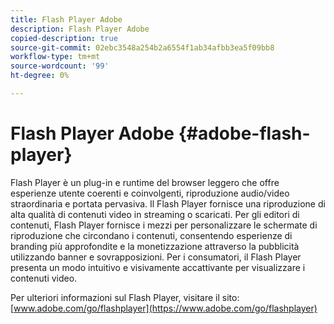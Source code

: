 ```yaml
---
title: Flash Player Adobe
description: Flash Player Adobe
copied-description: true
source-git-commit: 02ebc3548a254b2a6554f1ab34afbb3ea5f09bb8
workflow-type: tm+mt
source-wordcount: '99'
ht-degree: 0%

---
```


# Flash Player Adobe {#adobe-flash-player}

Flash Player è un plug-in e runtime del browser leggero che offre esperienze utente coerenti e coinvolgenti, riproduzione audio/video straordinaria e portata pervasiva. Il Flash Player fornisce una riproduzione di alta qualità di contenuti video in streaming o scaricati. Per gli editori di contenuti, Flash Player fornisce i mezzi per personalizzare le schermate di riproduzione che circondano i contenuti, consentendo esperienze di branding più approfondite e la monetizzazione attraverso la pubblicità utilizzando banner e sovrapposizioni. Per i consumatori, il Flash Player presenta un modo intuitivo e visivamente accattivante per visualizzare i contenuti video.

Per ulteriori informazioni sul Flash Player, visitare il sito: [www.adobe.com/go/flashplayer](https://www.adobe.com/go/flashplayer)
